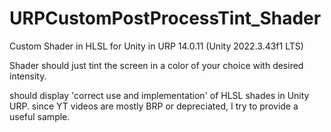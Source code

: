 # URPCustomPostProcessTint_Shader
Custom Shader in HLSL for Unity in URP 14.0.11 (Unity 2022.3.43f1 LTS)

Shader should just tint the screen in a color of your choice with desired intensity. 

should display 'correct use and implementation' of HLSL shades in Unity URP.
since YT videos are mostly BRP or depreciated, I try to provide a useful sample. 